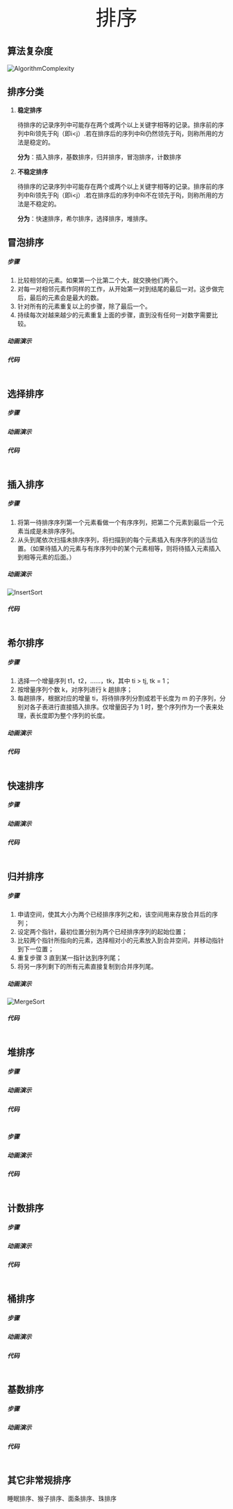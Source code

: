 <center><font size="45px">排序</font></center>

## 算法复杂度

![AlgorithmComplexity](..\image\algorithm\AlgorithmComplexity.png)



##  排序分类

1. **稳定排序**

   待排序的记录序列中可能存在两个或两个以上关键字相等的记录。排序前的序列中Ri领先于Rj（即i<j）.若在排序后的序列中Ri仍然领先于Rj，则称所用的方法是稳定的。

   **分为**：插入排序，基数排序，归并排序，冒泡排序，计数排序

2. **不稳定排序**

   待排序的记录序列中可能存在两个或两个以上关键字相等的记录。排序前的序列中Ri领先于Rj（即i<j）.若在排序后的序列中Ri不在领先于Rj，则称所用的方法是不稳定的。

   **分为**：快速排序，希尔排序，选择排序，堆排序。 

   

## 冒泡排序

##### 步骤

1. 比较相邻的元素。如果第一个比第二个大，就交换他们两个。
2. 对每一对相邻元素作同样的工作，从开始第一对到结尾的最后一对。这步做完后，最后的元素会是最大的数。
3. 针对所有的元素重复以上的步骤，除了最后一个。
4. 持续每次对越来越少的元素重复上面的步骤，直到没有任何一对数字需要比较。

##### 动画演示



##### 代码

```c++

```

## 选择排序

##### 步骤



##### 动画演示



##### 代码

```c++

```

## 

## 插入排序

##### 步骤

1. 将第一待排序序列第一个元素看做一个有序序列，把第二个元素到最后一个元素当成是未排序序列。
2. 从头到尾依次扫描未排序序列，将扫描到的每个元素插入有序序列的适当位置。（如果待插入的元素与有序序列中的某个元素相等，则将待插入元素插入到相等元素的后面。）

##### 动画演示

![InsertSort](..\image\algorithm\InsertSort.gif)

##### 代码

```c++

```

## 希尔排序

##### 步骤

1.  选择一个增量序列 t1，t2，……，tk，其中 ti > tj, tk = 1；
2.  按增量序列个数 k，对序列进行 k 趟排序；
3.  每趟排序，根据对应的增量 ti，将待排序列分割成若干长度为 m 的子序列，分别对各子表进行直接插入排序。仅增量因子为 1 时，整个序列作为一个表来处理，表长度即为整个序列的长度。

##### 动画演示



##### 代码

```c++

```

## 快速排序

##### 步骤



##### 动画演示



##### 代码

```c++

```

## 归并排序

##### 步骤

1. 申请空间，使其大小为两个已经排序序列之和，该空间用来存放合并后的序列；
2. 设定两个指针，最初位置分别为两个已经排序序列的起始位置；
3. 比较两个指针所指向的元素，选择相对小的元素放入到合并空间，并移动指针到下一位置；
4. 重复步骤 3 直到某一指针达到序列尾；
5. 将另一序列剩下的所有元素直接复制到合并序列尾。

##### 动画演示

![MergeSort](..\image\algorithm\MergeSort.gif)

##### 代码

```c++

```

## 堆排序

##### 步骤



##### 动画演示



##### 代码

```c++

```

##### 步骤



##### 动画演示



##### 代码

```c++

```

## 计数排序

##### 步骤



##### 动画演示



##### 代码

```c++

```

## 桶排序

##### 步骤



##### 动画演示



##### 代码

```c++

```

## 基数排序

##### 步骤



##### 动画演示



##### 代码

```c++

```

## 其它非常规排序

睡眠排序、猴子排序、面条排序、珠排序